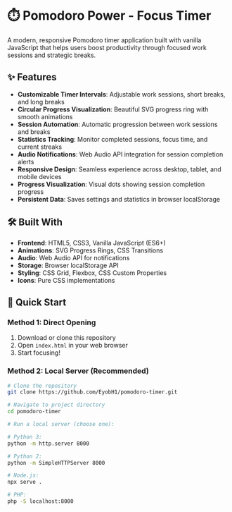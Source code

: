 # ⏱️ Pomodoro Power - Focus Timer

A modern, responsive Pomodoro timer application built with vanilla JavaScript that helps users boost productivity through focused work sessions and strategic breaks.

## ✨ Features

- **Customizable Timer Intervals**: Adjustable work sessions, short breaks, and long breaks
- **Circular Progress Visualization**: Beautiful SVG progress ring with smooth animations
- **Session Automation**: Automatic progression between work sessions and breaks
- **Statistics Tracking**: Monitor completed sessions, focus time, and current streaks
- **Audio Notifications**: Web Audio API integration for session completion alerts
- **Responsive Design**: Seamless experience across desktop, tablet, and mobile devices
- **Progress Visualization**: Visual dots showing session completion progress
- **Persistent Data**: Saves settings and statistics in browser localStorage

## 🛠️ Built With

- **Frontend**: HTML5, CSS3, Vanilla JavaScript (ES6+)
- **Animations**: SVG Progress Rings, CSS Transitions
- **Audio**: Web Audio API for notifications
- **Storage**: Browser localStorage API
- **Styling**: CSS Grid, Flexbox, CSS Custom Properties
- **Icons**: Pure CSS implementations

## 🚀 Quick Start

### Method 1: Direct Opening
1. Download or clone this repository
2. Open `index.html` in your web browser
3. Start focusing!

### Method 2: Local Server (Recommended)
```bash
# Clone the repository
git clone https://github.com/EyobH1/pomodoro-timer.git

# Navigate to project directory
cd pomodoro-timer

# Run a local server (choose one):

# Python 3:
python -m http.server 8000

# Python 2:
python -m SimpleHTTPServer 8000

# Node.js:
npx serve .

# PHP:
php -S localhost:8000
